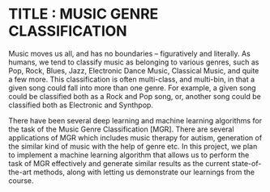 # TITLE : MUSIC GENRE CLASSIFICATION


Music moves us all, and has no boundaries – figuratively and literally. As humans, we tend to classify music as belonging to various genres, such as Pop, Rock, Blues, Jazz, Electronic Dance Music, Classical Music, and quite a few more. This classification is often multi-class, and multi-bin, in that a given song could fall into more than one genre. For example, a given song could be classified both as a Rock and Pop song, or, another song could be classified both as Electronic and Synthpop. 

There have been several deep learning and machine learning algorithms for the task of the Music Genre Classification [MGR]. There are several applications of MGR which includes music therapy for autism, generation of the similar kind of music with the help of genre etc. In this project, we plan to implement a machine learning algorithm that allows us to perform the task of MGR effectively and generate similar results as the current state-of-the-art methods, along with letting us demonstrate our  learnings from the course. 

